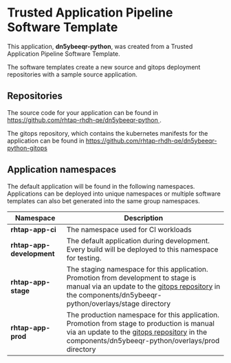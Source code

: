 # Trusted Application Pipeline Software Template

This application, **dn5ybeeqr-python**, was created from a Trusted Application Pipeline Software Template.

The software templates create a new source and gitops deployment repositories with a sample source application. 

## Repositories

The source code for your application can be found in [https://github.com/rhtap-rhdh-qe/dn5ybeeqr-python ](https://github.com/rhtap-rhdh-qe/dn5ybeeqr-python ).
 
The gitops repository, which contains the kubernetes manifests for the application can be found in 
[https://github.com/rhtap-rhdh-qe/dn5ybeeqr-python-gitops ](https://github.com/rhtap-rhdh-qe/dn5ybeeqr-python-gitops ) 

## Application namespaces 

The default application will be found in the following namespaces. Applications can be deployed into unique namespaces or multiple software templates can also bet generated into the same group namespaces.  

|  Namespace   |  Description   |  
| -------- | -------- |
| **rhtap-app-ci** | The namespace used for CI workloads |
| **rhtap-app-development** | The default application during development. Every build will be deployed to this namespace for testing. |
| **rhtap-app-stage** | The staging namespace for this application. Promotion from development to stage is manual via an update to the [gitops repository](https://github.com/rhtap-rhdh-qe/dn5ybeeqr-python-gitops ) in the components/dn5ybeeqr-python/overlays/stage directory |
| **rhtap-app-prod** | The production namespace for this application. Promotion from stage to production is manual via an update to the [gitops repository](https://github.com/rhtap-rhdh-qe/dn5ybeeqr-python-gitops ) in the components/dn5ybeeqr-python/overlays/prod directory |